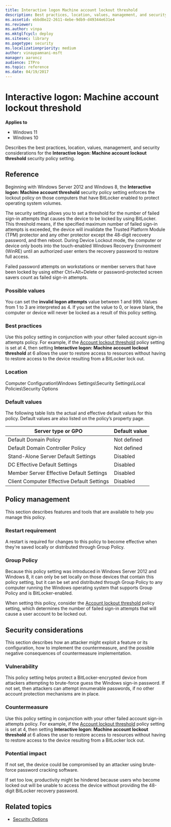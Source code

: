 ```yaml
---
title: Interactive logon Machine account lockout threshold
description: Best practices, location, values, management, and security considerations for the security policy setting, Interactive logon Machine account lockout threshold.
ms.assetid: ebbd8e22-2611-4ebe-9db9-d49344e631e4
ms.reviewer:
ms.author: vinpa
ms.mktglfcycl: deploy
ms.sitesec: library
ms.pagetype: security
ms.localizationpriority: medium
author: vinaypamnani-msft
manager: aaroncz
audience: ITPro
ms.topic: reference
ms.date: 04/19/2017
---
```


# Interactive logon: Machine account lockout threshold

**Applies to**
-   Windows 11
-   Windows 10

Describes the best practices, location, values, management, and security considerations for the **Interactive logon: Machine account lockout threshold** security policy setting.

## Reference

Beginning with Windows Server 2012 and Windows 8, the **Interactive logon: Machine account threshold** security policy setting enforces the lockout policy on those computers that have BitLocker enabled to protect operating system volumes.

The security setting allows you to set a threshold for the number of failed sign-in attempts that causes the device to be locked by using BitLocker. This threshold means, if the specified maximum number of failed sign-in attempts is exceeded, the device will invalidate the Trusted Platform Module (TPM) protector and any other protector except the 48-digit recovery password, and then reboot. During Device Lockout mode, the computer or device only boots into the touch-enabled Windows Recovery Environment (WinRE) until an authorized user enters the recovery password to restore full access.

Failed password attempts on workstations or member servers that have been locked by using either Ctrl+Alt+Delete or password-protected screen savers count as failed sign-in attempts.

### Possible values

You can set the **invalid logon attempts** value between 1 and 999. Values from 1 to 3 are interpreted as 4. If you set the value to 0, or leave blank, the computer or device will never be locked as a result of this policy setting.

### Best practices

Use this policy setting in conjunction with your other failed account sign-in attempts policy. For example, if the [Account lockout threshold](account-lockout-threshold.md) policy setting is set at 4, then setting **Interactive logon: Machine account lockout threshold** at 6 allows the user to restore access to resources without having to restore access to the device resulting from a BitLocker lock out.

### Location

Computer Configuration\\Windows Settings\\Security Settings\\Local Policies\\Security Options

### Default values

The following table lists the actual and effective default values for this policy. Default values are also listed on the policy’s property page.

| Server type or GPO | Default value |
| - | - |
| Default Domain Policy| Not defined|
| Default Domain Controller Policy | Not defined |
| Stand-Alone Server Default Settings| Disabled|
| DC Effective Default Settings | Disabled|
| Member Server Effective Default Settings | Disabled |
| Client Computer Effective Default Settings | Disabled|

## Policy management

This section describes features and tools that are available to help you manage this policy.

### Restart requirement

A restart is required for changes to this policy to become effective when they're saved locally or distributed through Group Policy.

### Group Policy

Because this policy setting was introduced in Windows Server 2012 and Windows 8, it can only be set locally on those devices that contain this policy setting, but it can be set and distributed through Group Policy to any computer running the Windows operating system that supports Group Policy and is BitLocker-enabled.

When setting this policy, consider the [Account lockout threshold](account-lockout-threshold.md) policy setting, which determines the number of failed sign-in attempts that will cause a user account to be locked out.

## Security considerations

This section describes how an attacker might exploit a feature or its configuration, how to implement the countermeasure, and the possible negative consequences of countermeasure implementation.

### Vulnerability

This policy setting helps protect a BitLocker-encrypted device from attackers attempting to brute-force guess the Windows sign-in password. If not set, then attackers can attempt innumerable passwords, if no other account protection mechanisms are in place.

### Countermeasure

Use this policy setting in conjunction with your other failed account sign-in attempts policy. For example, if the [Account lockout threshold](account-lockout-threshold.md) policy setting is set at 4, then setting **Interactive logon: Machine account lockout threshold** at 6 allows the user to restore access to resources without having to restore access to the device resulting from a BitLocker lock out.

### Potential impact

If not set, the device could be compromised by an attacker using brute-force password cracking software.

If set too low, productivity might be hindered because users who become locked out will be unable to access the device without providing the 48-digit BitLocker recovery password.

## Related topics

- [Security Options](security-options.md)
